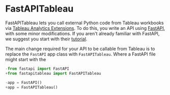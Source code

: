 # FastAPITableau

FastAPITableau lets you call external Python code from Tableau workbooks via [Tableau Analytics
Extensions](https://tableau.github.io/analytics-extensions-api/). To do this, you write an API using [FastAPI](https://fastapi.tiangolo.com), with some minor modifications. If you aren't already familiar with FastAPI, we suggest you start with their [tutorial](https://fastapi.tiangolo.com/tutorial/). 

The main change required for your API to be callable from Tableau is to replace the `FastAPI` app class with `FastAPITableau`. Where a FastAPI file might start with the 

```python
-from fastapi import FastAPI
+from fastapitableau import FastAPITableau

-app = FastAPI()
+app = FastAPITableau()
``` 

